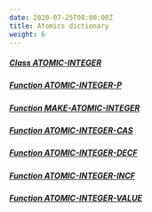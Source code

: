 ```yaml
---
date: 2020-07-25T08:00:00Z
title: Atomics dictionary
weight: 6
---
```


##### [Class ATOMIC-INTEGER](atomic-integer)

##### [Function ATOMIC-INTEGER-P](atomic-integer-p)

##### [Function MAKE-ATOMIC-INTEGER](make-atomic-integer)

##### [Function ATOMIC-INTEGER-CAS](atomic-integer-cas)

##### [Function ATOMIC-INTEGER-DECF](atomic-integer-decf)

##### [Function ATOMIC-INTEGER-INCF](atomic-integer-incf)

##### [Function ATOMIC-INTEGER-VALUE](atomic-integer-value)

